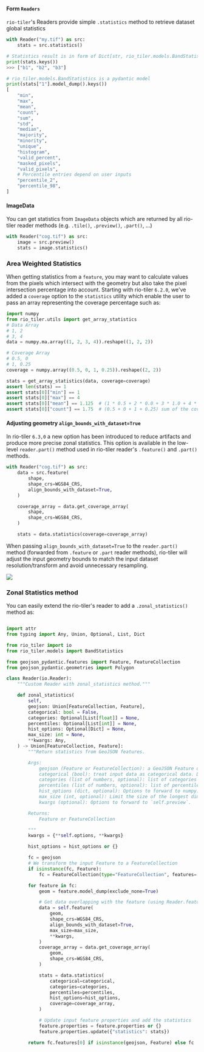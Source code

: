 
#### Form `Readers`

`rio-tiler`'s Readers provide simple `.statistics` method to retrieve dataset global statistics

```python
with Reader("my.tif") as src:
    stats = src.statistics()

# Statistics result is in form of Dict[str, rio_tiler.models.BandStatistics]
print(stats.keys())
>>> ["b1", "b2", "b3"]

# rio_tiler.models.BandStatistics is a pydantic model
print(stats["1"].model_dump().keys())
[
    "min",
    "max",
    "mean",
    "count",
    "sum",
    "std",
    "median",
    "majority",
    "minority",
    "unique",
    "histogram",
    "valid_percent",
    "masked_pixels",
    "valid_pixels",
    # Percentile entries depend on user inputs
    "percentile_2",
    "percentile_98",
]
```

#### ImageData

You can get statistics from `ImageData` objects which are returned by all rio-tiler reader methods (e.g. `.tile()`, `.preview()`, `.part()`, ...)

```python
with Reader("cog.tif") as src:
    image = src.preview()
    stats = image.statistics()
```

### Area Weighted Statistics

When getting statistics from a `feature`, you may want to calculate values from the pixels which intersect with the geometry but also take the pixel intersection percentage into account. Starting with rio-tiler `6.2.0`, we've added a `coverage` option to the `statistics` utility which enable the user to pass an array representing the coverage percentage such as:

```python
import numpy
from rio_tiler.utils import get_array_statistics
# Data Array
# 1, 2
# 3, 4
data = numpy.ma.array((1, 2, 3, 4)).reshape((1, 2, 2))

# Coverage Array
# 0.5, 0
# 1, 0.25
coverage = numpy.array((0.5, 0, 1, 0.25)).reshape((2, 2))

stats = get_array_statistics(data, coverage=coverage)
assert len(stats) == 1
assert stats[0]["min"] == 1
assert stats[0]["max"] == 4
assert stats[0]["mean"] == 1.125  # (1 * 0.5 + 2 * 0.0 + 3 * 1.0 + 4 * 0.25) / 4
assert stats[0]["count"] == 1.75  # (0.5 + 0 + 1 + 0.25) sum of the coverage array
```

#### Adjusting geometry `align_bounds_with_dataset=True`

In rio-tiler `6.3,0` a new option has been introduced to reduce artifacts and produce more precise zonal statistics. This option is available in the low-level `reader.part()` method used in rio-tiler reader's `.feature()` and `.part()` methods.

```python
with Reader("cog.tif") as src:
    data = src.feature(
        shape,
        shape_crs=WGS84_CRS,
        align_bounds_with_dataset=True,
    )

    coverage_array = data.get_coverage_array(
        shape,
        shape_crs=WGS84_CRS,
    )

    stats = data.statistics(coverage=coverage_array)
```

When passing `align_bounds_with_dataset=True` to the `reader.part()` method (forwarded from `.feature` or `.part` reader methods), rio-tiler will adjust the input geometry bounds to match the input dataset resolution/transform and avoid unnecessary resampling.

<img src="https://github.com/cogeotiff/rio-tiler/assets/10407788/0e340d3d-e5d9-4558-93f7-3f307c017510" style="max-width: 800px;">

### Zonal Statistics method

You can easily extend the rio-tiler's reader to add a `.zonal_statistics()` method as:

```python

import attr
from typing import Any, Union, Optional, List, Dict

from rio_tiler import io
from rio_tiler.models import BandStatistics

from geojson_pydantic.features import Feature, FeatureCollection
from geojson_pydantic.geometries import Polygon

class Reader(io.Reader):
    """Custom Reader with zonal_statistics method."""

    def zonal_statistics(
        self,
        geojson: Union[FeatureCollection, Feature],
        categorical: bool = False,
        categories: Optional[List[float]] = None,
        percentiles: Optional[List[int]] = None,
        hist_options: Optional[Dict] = None,
        max_size: int = None,
        **kwargs: Any,
    ) -> Union[FeatureCollection, Feature]:
        """Return statistics from GeoJSON features.

        Args:
            geojson (Feature or FeatureCollection): a GeoJSON Feature or FeatureCollection.
            categorical (bool): treat input data as categorical data. Defaults to False.
            categories (list of numbers, optional): list of categories to return value for.
            percentiles (list of numbers, optional): list of percentile values to calculate. Defaults to `[2, 98]`.
            hist_options (dict, optional): Options to forward to numpy.histogram function.
            max_size (int, optional): Limit the size of the longest dimension of the dataset read, respecting bounds X/Y aspect ratio. Defaults to None.
            kwargs (optional): Options to forward to `self.preview`.

        Returns:
            Feature or FeatureCollection

        """
        kwargs = {**self.options, **kwargs}

        hist_options = hist_options or {}

        fc = geojson
        # We transform the input Feature to a FeatureCollection
        if isinstance(fc, Feature):
            fc = FeatureCollection(type="FeatureCollection", features=[geojson])

        for feature in fc:
            geom = feature.model_dump(exclude_none=True)

            # Get data overlapping with the feature (using Reader.feature method)
            data = self.feature(
                geom,
                shape_crs=WGS84_CRS,
                align_bounds_with_dataset=True,
                max_size=max_size,
                **kwargs,
            )
            coverage_array = data.get_coverage_array(
                geom,
                shape_crs=WGS84_CRS,
            )

            stats = data.statistics(
                categorical=categorical,
                categories=categories,
                percentiles=percentiles,
                hist_options=hist_options,
                coverage=coverage_array,
            )

            # Update input feature properties and add the statistics
            feature.properties = feature.properties or {}
            feature.properties.update({"statistics": stats})

        return fc.features[0] if isinstance(geojson, Feature) else fc
```
